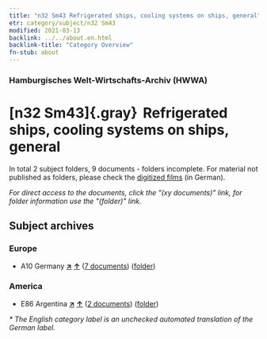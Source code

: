 ```yaml
---
title: "n32 Sm43 Refrigerated ships, cooling systems on ships, general"
etr: category/subject/n32 Sm43
modified: 2021-03-13
backlink: ../../about.en.html
backlink-title: "Category Overview"
fn-stub: about
---
```


### Hamburgisches Welt-Wirtschafts-Archiv (HWWA)
# [n32 Sm43]{.gray}&#8201; Refrigerated ships, cooling systems on ships, general&#160; 





In total 2 subject folders, 9 documents - folders incomplete.
For material not published as folders, please check the [digitized films](/film/h1_sh) (in German).

_For direct access to the documents, click the "(xy documents)" link, for folder information use the "(folder)" link._

## Subject archives



### Europe

- A10 Germany [**&nearr;**](../../../geo/i/126128/about.en.html "Germany (all folders)") [**&uarr;**](../../../geo/about.en.html#A10 "Country category system") (<a href="https://pm20.zbw.eu/dfgview/sh/126128,145616" title="about: Germany : Refrigerated ships, cooling systems on ships, general" target="_blank">7 documents</a>) ([folder](../../../../folder/sh/1261xx/126128/1456xx/145616/about.en.html))

### America

- E86 Argentina [**&nearr;**](../../../geo/i/141692/about.en.html "Argentina (all folders)") [**&uarr;**](../../../geo/about.en.html#E86 "Country category system") (<a href="https://pm20.zbw.eu/dfgview/sh/141692,145616" title="about: Argentina : Refrigerated ships, cooling systems on ships, general" target="_blank">2 documents</a>) ([folder](../../../../folder/sh/1416xx/141692/1456xx/145616/about.en.html))


_* The English category label is an unchecked automated translation of the German label._

